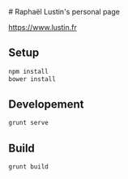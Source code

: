 # Raphaël Lustin's personal page

https://www.lustin.fr

## Setup

```bash
npm install
bower install
```
## Developement

```bash
grunt serve
```

## Build

```bash
grunt build
```
